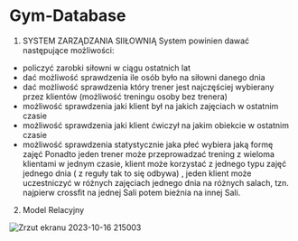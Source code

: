 # Gym-Database

1. SYSTEM ZARZĄDZANIA SIIŁOWNIĄ
System powinien dawać następujące możliwości:
- policzyć zarobki siłowni w ciągu ostatnich lat
- dać możliwość sprawdzenia ile osób było na siłowni danego dnia
- dać możliwość sprawdzenia który trener jest najczęściej wybierany przez klientów (możliwość treningu osoby bez trenera)
- możliwość sprawdzenia jaki klient był na jakich zajęciach w ostatnim czasie
- możliwość sprawdzenia jaki klient ćwiczył na jakim obiekcie w ostatnim czasie
- możliwość sprawdzenia statystycznie jaka płeć wybiera jaką formę zajęć
Ponadto jeden trener może przeprowadzać trening z wieloma klientami w jednym czasie, klient może korzystać z jednego typu zajęć jednego dnia ( z reguły tak to się odbywa) , jeden klient może uczestniczyć w różnych zajęciach jednego dnia na różnych salach, tzn. najpierw crossfit na jednej Sali potem bieżnia na innej Sali.
2. Model Relacyjny

![Zrzut ekranu 2023-10-16 215003](https://github.com/conlan00/Gym-Database/assets/104897926/eadb047a-7159-4d0d-ade5-7ac38acf1985)
